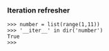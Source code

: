 ### Iteration refresher
```
>>> number = list(range(1,11))
>>> '__iter__' in dir('number')
True
>>> 
```